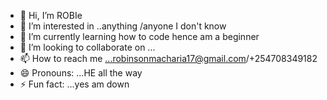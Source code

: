 - 👋 Hi, I’m ROBIe
- 👀 I’m interested in ..anything /anyone I don't know
- 🌱 I’m currently learning  how to code hence am a beginner 
- 💞️ I’m looking to collaborate on ...
- 📫 How to reach me ...robinsonmacharia17@gmail.com/+254708349182
- 😄 Pronouns: ...HE all the way
- ⚡ Fun fact: ...yes am down 

<!---
ROBIE47/ROBIE47 is a ✨ special ✨ repository because its `README.md` (this file) appears on your GitHub profile.
You can click the Preview link to take a look at your changes.
--->
